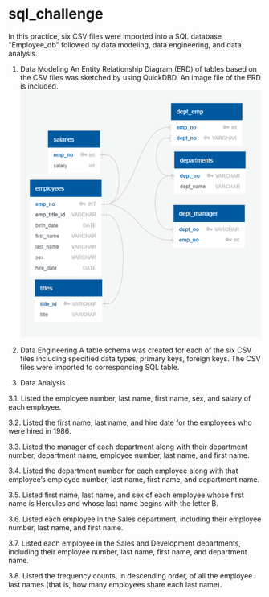 # sql_challenge
In this practice, six CSV files were imported into a SQL database "Employee_db" followed by data modeling, data engineering, and data analysis. 

1. Data Modeling 
An Entity Relationship Diagram (ERD) of tables based on the CSV files was sketched by using QuickDBD. An image file of the ERD is included.
![Employee_ERD](Employee_ERD.png)

2. Data Engineering 
A table schema was created for each of the six CSV files including specified data types, primary keys, foreign keys. The CSV files were imported to corresponding SQL table. 

3. Data Analysis

  3.1.	Listed the employee number, last name, first name, sex, and salary of each employee.

  3.2.	Listed the first name, last name, and hire date for the employees who were hired in 1986.

  3.3.	Listed the manager of each department along with their department number, department name, employee number, last name, and first name.

  3.4.	Listed the department number for each employee along with that employee’s employee number, last name, first name, and department name.

  3.5.	Listed first name, last name, and sex of each employee whose first name is Hercules and whose last name begins with the letter B.

  3.6.	Listed each employee in the Sales department, including their employee number, last name, and first name.

  3.7.	Listed each employee in the Sales and Development departments, including their employee number, last name, first name, and department name.

  3.8.	Listed the frequency counts, in descending order, of all the employee last names (that is, how many employees share each last name).
